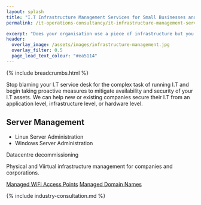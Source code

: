 ```yaml
---
layout: splash
title: "I.T Infrastructure Management Services for Small Businesses and Enterprises"
permalink: /it-operations-consultancy/it-infrastructure-management-services

excerpt: "Does your organisation use a piece of infrastructure but you're unsure how to manage it? We may be able to help..."
header:
  overlay_image: /assets/images/infrastructure-management.jpg
  overlay_filter: 0.5 
  page_lead_text_colour: "#ea5114"
---
```


{% include breadcrumbs.html %}


Stop blaming your I.T service desk for the complex task of running I.T and begin taking proactive measures to mitigate availability and security of your I.T assets. We can help new or existing companies secure their I.T from an application level, infrastructure level, or hardware level.


## <i class="fas fa-user-tie page-title-icon" aria-hidden="true"></i> Server Management

- Linux Server Administration
- Windows Server Administration

Datacentre decommissioning

Physical and Viirtual infrastructure management for companies and corporations.

[Managed WiFi Access Points](/)
[Managed Domain Names](/)

{% include industry-consultation.md %}